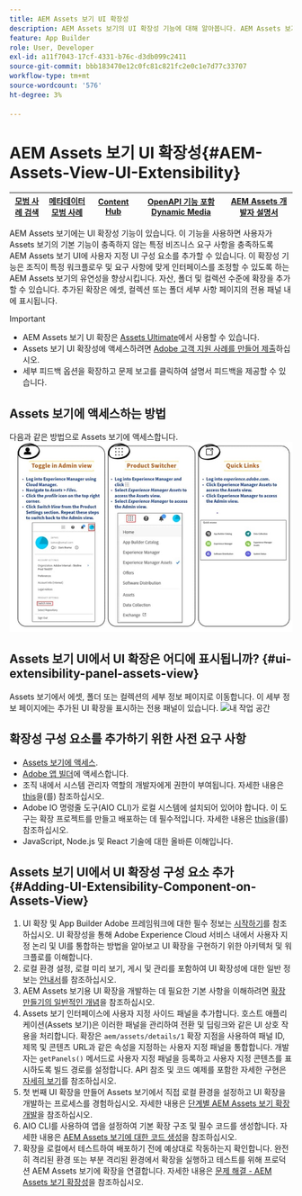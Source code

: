 ```yaml
---
title: AEM Assets 보기 UI 확장성
description: AEM Assets 보기의 UI 확장성 기능에 대해 알아봅니다. AEM Assets 보기 UI를 사용하면 특정 비즈니스 요구 사항을 충족하도록 사용자 지정 UI 구성 요소를 추가할 수 있습니다.
feature: App Builder
role: User, Developer
exl-id: a11f7043-17cf-4331-b76c-d3db099c2411
source-git-commit: bbb183470e12c0fc81c821fc2e0c1e7d77c33707
workflow-type: tm+mt
source-wordcount: '576'
ht-degree: 3%

---
```


# AEM Assets 보기 UI 확장성{#AEM-Assets-View-UI-Extensibility}

| [모범 사례 검색](/help/assets/search-best-practices.md) | [메타데이터 모범 사례](/help/assets/metadata-best-practices.md) | [Content Hub](/help/assets/product-overview.md) | [OpenAPI 기능 포함 Dynamic Media](/help/assets/dynamic-media-open-apis-overview.md) | [AEM Assets 개발자 설명서](https://developer.adobe.com/experience-cloud/experience-manager-apis/) |
| ------------- | --------------------------- |---------|----|-----|

AEM Assets 보기에는 UI 확장성 기능이 있습니다. 이 기능을 사용하면 사용자가 Assets 보기의 기본 기능이 충족하지 않는 특정 비즈니스 요구 사항을 충족하도록 AEM Assets 보기 UI에 사용자 지정 UI 구성 요소를 추가할 수 있습니다. 이 확장성 기능은 조직이 특정 워크플로우 및 요구 사항에 맞게 인터페이스를 조정할 수 있도록 하는 AEM Assets 보기의 유연성을 향상시킵니다.
자산, 폴더 및 컬렉션 수준에 확장을 추가할 수 있습니다. 추가된 확장은 에셋, 컬렉션 또는 폴더 세부 사항 페이지의 전용 패널 내에 표시됩니다.

>[!IMPORTANT]
>
> * AEM Assets 보기 UI 확장은 [Assets Ultimate](/help/assets/assets-ultimate-overview.md)에서 사용할 수 있습니다.
> * Assets 보기 UI 확장성에 액세스하려면 [Adobe 고객 지원 사례를 만들어 제출](https://helpx.adobe.com/kr/enterprise/using/support-for-experience-cloud.html)하십시오.
> * 세부 피드백 옵션을 확장하고 문제 보고를 클릭하여 설명서 피드백을 제공할 수 있습니다.

## <a id="1"></a> Assets 보기에 액세스하는 방법

다음과 같은 방법으로 Assets 보기에 액세스합니다.
![access-assets-view-ui](/help/assets/assets/access-assets-view.jpg)

## Assets 보기 UI에서 UI 확장은 어디에 표시됩니까? {#ui-extensibility-panel-assets-view}

Assets 보기에서 에셋, 폴더 또는 컬렉션의 세부 정보 페이지로 이동합니다. 이 세부 정보 페이지에는 추가된 UI 확장을 표시하는 전용 패널이 있습니다.
![내 작업 공간](/help/assets/assets/my-workspace-assets-view3.png)


## 확장성 구성 요소를 추가하기 위한 사전 요구 사항

* [Assets 보기에 액세스](#1).
* [Adobe 앱 빌더](https://developer.adobe.com/app-builder/docs/overview/)에 액세스합니다.
* 조직 내에서 시스템 관리자 역할의 개발자에게 권한이 부여됩니다. 자세한 내용은 [this](https://developer.adobe.com/uix/docs/guides/get-access/)을(를) 참조하십시오.
* Adobe IO 명령줄 도구(AIO CLI)가 로컬 시스템에 설치되어 있어야 합니다. 이 도구는 확장 프로젝트를 만들고 배포하는 데 필수적입니다. 자세한 내용은 [this](https://developer.adobe.com/app-builder/docs/getting_started/#local-environment-set-up)을(를) 참조하십시오.
* JavaScript, Node.js 및 React 기술에 대한 올바른 이해입니다.

## Assets 보기 UI에서 UI 확장성 구성 요소 추가{#Adding-UI-Extensibility-Component-on-Assets-View}

1. UI 확장 및 App Builder Adobe 프레임워크에 대한 필수 정보는 [시작하기](https://developer.adobe.com/uix/docs/getting-started/)를 참조하십시오. UI 확장성을 통해 Adobe Experience Cloud 서비스 내에서 사용자 지정 논리 및 UI를 통합하는 방법을 알아보고 UI 확장을 구현하기 위한 아키텍처 및 워크플로를 이해합니다.
1. 로컬 환경 설정, 로컬 미리 보기, 게시 및 관리를 포함하여 UI 확장성에 대한 일반 정보는 [안내서](https://developer.adobe.com/uix/docs/guides/)를 참조하십시오.
1. AEM Assets 보기용 UI 확장을 개발하는 데 필요한 기본 사항을 이해하려면 [확장 만들기의 일반적인 개념](https://developer.adobe.com/uix/docs/services/aem-assets-view/api/commons/)을 참조하십시오.
1. Assets 보기 인터페이스에 사용자 지정 사이드 패널을 추가합니다. 호스트 애플리케이션(Assets 보기)은 이러한 패널을 관리하여 전환 및 딥링크와 같은 UI 상호 작용을 처리합니다. 확장은 `aem/assets/details/1` 확장 지점을 사용하여 패널 ID, 제목 및 콘텐츠 URL과 같은 속성을 지정하는 사용자 지정 패널을 통합합니다. 개발자는 `getPanels()` 메서드로 사용자 지정 패널을 등록하고 사용자 지정 콘텐츠를 표시하도록 빌드 경로를 설정합니다. API 참조 및 코드 예제를 포함한 자세한 구현은 [자세히 보기](https://developer.adobe.com/uix/docs/services/aem-assets-view/api/details-view/)를 참조하십시오.
1. 첫 번째 UI 확장을 만들어 Assets 보기에서 직접 로컬 환경을 설정하고 UI 확장을 개발하는 프로세스를 경험하십시오. 자세한 내용은 [단계별 AEM Assets 보기 확장 개발](https://developer.adobe.com/uix/docs/services/aem-assets-view/extension-development/)을 참조하십시오.
1. AIO CLI를 사용하여 앱을 설정하여 기본 확장 구조 및 필수 코드를 생성합니다. 자세한 내용은 [AEM Assets 보기에 대한 코드 생성](https://developer.adobe.com/uix/docs/services/aem-assets-view/code-generation/)을 참조하십시오.
1. 확장을 로컬에서 테스트하여 배포하기 전에 예상대로 작동하는지 확인합니다. 완전히 격리된 환경 또는 부분 격리된 환경에서 확장을 실행하고 테스트를 위해 프로덕션 AEM Assets 보기에 확장을 연결합니다. 자세한 내용은 [문제 해결 - AEM Assets 보기 확장성](https://developer.adobe.com/uix/docs/services/aem-assets-view/debug/)을 참조하십시오.

